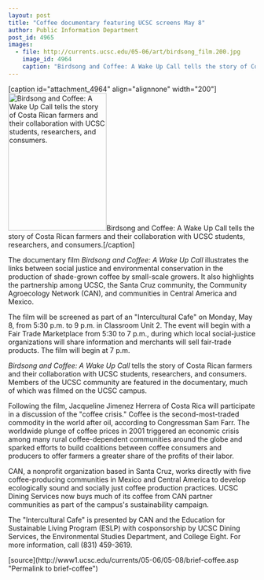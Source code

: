 ```yaml
---
layout: post
title: "Coffee documentary featuring UCSC screens May 8"
author: Public Information Department
post_id: 4965
images:
  - file: http://currents.ucsc.edu/05-06/art/birdsong_film.200.jpg
    image_id: 4964
    caption: "Birdsong and Coffee: A Wake Up Call tells the story of Costa Rican farmers and their collaboration with UCSC students, researchers, and consumers."
---
```


[caption id="attachment_4964" align="alignnone" width="200"]<a href="http://localhost/mysite/wp-content/uploads/2006/05/birdsong_film.200.jpg"><img class="size-full wp-image-4964" src="http://localhost/mysite/wp-content/uploads/2006/05/birdsong_film.200.jpg" alt="Birdsong and Coffee: A Wake Up Call tells the story of Costa Rican farmers and their collaboration with UCSC students, researchers, and consumers." width="200" height="280" /></a>Birdsong and Coffee: A Wake Up Call tells the story of Costa Rican farmers and their collaboration with UCSC students, researchers, and consumers.[/caption]
<a name="content" id="content"></a>
<p>
  The documentary film <i>Birdsong and Coffee: A Wake Up Call</i> illustrates the links between social justice and environmental conservation in the production of shade-grown coffee by small-scale growers. It also highlights the partnership among UCSC, the Santa Cruz community, the Community Agroecology Network (CAN), and communities in Central America and Mexico.
</p>
<p>
  The film will be screened as part of an "Intercultural Cafe" on Monday, May 8, from 5:30 p.m. to 9 p.m. in Classroom Unit 2. The event will begin with a Fair Trade Marketplace from 5:30 to 7 p.m., during which local social-justice organizations will share information and merchants will sell fair-trade products. The film will begin at 7 p.m.
</p>
<p>
  <i>Birdsong and Coffee: A Wake Up Call</i> tells the story of Costa Rican farmers and their collaboration with UCSC students, researchers, and consumers. Members of the UCSC community are featured in the documentary, much of which was filmed on the UCSC campus.
</p>
<p>
  Following the film, Jacqueline Jimenez Herrera of Costa Rica will participate in a discussion of the "coffee crisis." Coffee is the second-most-traded commodity in the world after oil, according to Congressman Sam Farr. The worldwide plunge of coffee prices in 2001 triggered an economic crisis among many rural coffee-dependent communities around the globe and sparked efforts to build coalitions between coffee consumers and producers to offer farmers a greater share of the profits of their labor.
</p>
<p>
  CAN, a nonprofit organization based in Santa Cruz, works directly with five coffee-producing communities in Mexico and Central America to develop ecologically sound and socially just coffee production practices. UCSC Dining Services now buys much of its coffee from CAN partner communities as part of the campus's sustainability campaign.
</p>
<p>
  The "Intercultural Cafe" is presented by CAN and the Education for Sustainable Living Program (ESLP) with cosponsorship by UCSC Dining Services, the Environmental Studies Department, and College Eight. For more information, call (831) 459-3619.
</p>
[source](http://www1.ucsc.edu/currents/05-06/05-08/brief-coffee.asp "Permalink to brief-coffee")
